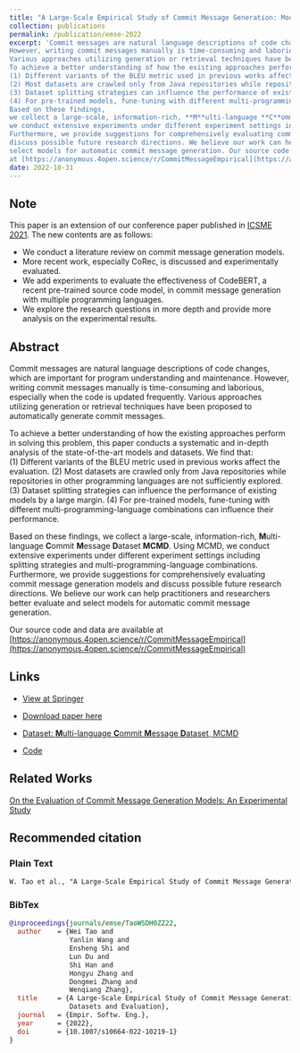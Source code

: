 ```yaml
---
title: "A Large-Scale Empirical Study of Commit Message Generation: Models, Datasets and Evaluation"
collection: publications
permalink: /publication/emse-2022
excerpt: 'Commit messages are natural language descriptions of code changes, which are important for program understanding and maintenance. 
However, writing commit messages manually is time-consuming and laborious, especially when the code is updated frequently. 
Various approaches utilizing generation or retrieval techniques have been proposed to automatically generate commit messages. 
To achieve a better understanding of how the existing approaches perform in solving this problem, this paper conducts a systematic and in-depth analysis of the state-of-the-art models and datasets. We find that:
(1) Different variants of the BLEU metric used in previous works affect the evaluation.
(2) Most datasets are crawled only from Java repositories while repositories in other programming languages are not sufficiently explored. 
(3) Dataset splitting strategies can influence the performance of existing models by a large margin. 
(4) For pre-trained models, fune-tuning with different multi-programming-language combinations can influence their performance. 
Based on these findings,
we collect a large-scale, information-rich, **M**ulti-language **C**ommit **M**essage **D**ataset **MCMD**. Using MCMD,
we conduct extensive experiments under different experiment settings including splitting strategies and  multi-programming-language combinations. 
Furthermore, we provide suggestions for comprehensively evaluating commit message generation models and 
discuss possible future research directions. We believe our work can help practitioners and researchers better evaluate and 
select models for automatic commit message generation. Our source code and data are available 
at [https://anonymous.4open.science/r/CommitMessageEmpirical](https://anonymous.4open.science/r/CommitMessageEmpirical)'
date: 2022-10-31
---
```


## Note

This paper is an extension of our conference paper published in [ICSME 2021](../icsme-2021). The new contents are as follows:

- We conduct a literature review on commit message generation models.
- More recent work, especially CoRec, is discussed and experimentally evaluated.
- We add experiments to evaluate the effectiveness of CodeBERT, a recent pre-trained source code model, in commit message generation with multiple programming languages. 
- We explore the research questions in more depth and provide more analysis on the experimental results.

## Abstract

Commit messages are natural language descriptions of code changes, which are important for program understanding and maintenance. 
However, writing commit messages manually is time-consuming and laborious, especially when the code is updated frequently. 
Various approaches utilizing generation or retrieval techniques have been proposed to automatically generate commit messages. 

To achieve a better understanding of how the existing approaches perform in solving this problem, this paper conducts a systematic and in-depth analysis of the state-of-the-art models and datasets. 
We find that:  
(1) Different variants of the BLEU metric used in previous works affect the evaluation.
(2) Most datasets are crawled only from Java repositories while repositories in other programming languages are not sufficiently explored. 
(3) Dataset splitting strategies can influence the performance of existing models by a large margin. 
(4) For pre-trained models, fune-tuning with different multi-programming-language combinations can influence their performance. 

Based on these findings,
we collect a large-scale, information-rich, **M**ulti-language **C**ommit **M**essage **D**ataset **MCMD**. Using MCMD,
we conduct extensive experiments under different experiment settings including splitting strategies and  multi-programming-language combinations. 
Furthermore, we provide suggestions for comprehensively evaluating commit message generation models and 
discuss possible future research directions. We believe our work can help practitioners and researchers better evaluate and 
select models for automatic commit message generation. 

Our source code and data are available 
at [https://anonymous.4open.science/r/CommitMessageEmpirical](https://anonymous.4open.science/r/CommitMessageEmpirical)

## Links

- [View at Springer](#to-appear)

- [Download paper here](#to-appear)

- [Dataset: **M**ulti-language **C**ommit **M**essage **D**ataset, MCMD](https://doi.org/10.5281/zenodo.5025758)

- [Code](https://github.com/DeepSoftwareAnalytics/CommitMsgEmpirical)

## Related Works

[On the Evaluation of Commit Message Generation Models: An Experimental Study](./icsme-2021)

## Recommended citation

### Plain Text

```markdown
W. Tao et al., "A Large-Scale Empirical Study of Commit Message Generation: Models, Datasets and Evaluation," Empirical Software Engineering (EMSE), 2022, doi: 10.1007/s10664-022-10219-1.
```

### BibTex

```bibtex
@inproceedings{journals/emse/TaoWSDH0ZZ22,
  author    = {Wei Tao and
               Yanlin Wang and
               Ensheng Shi and
               Lun Du and
               Shi Han and
               Hongyu Zhang and
               Dongmei Zhang and
               Wenqiang Zhang},
  title     = {A Large-Scale Empirical Study of Commit Message Generation: Models, 
               Datasets and Evaluation},
  journal   = {Empir. Softw. Eng.},
  year      = {2022},
  doi       = {10.1007/s10664-022-10219-1}
}
```
